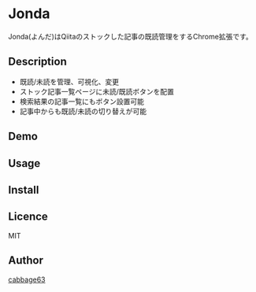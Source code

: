 Jonda
====

Jonda(よんだ)はQiitaのストックした記事の既読管理をするChrome拡張です。

## Description
- 既読/未読を管理、可視化、変更
- ストック記事一覧ページに未読/既読ボタンを配置
- 検索結果の記事一覧にもボタン設置可能
- 記事中からも既読/未読の切り替えが可能

## Demo

## Usage

## Install

## Licence
MIT

## Author
[cabbage63](https://github.com/cabbage63)
